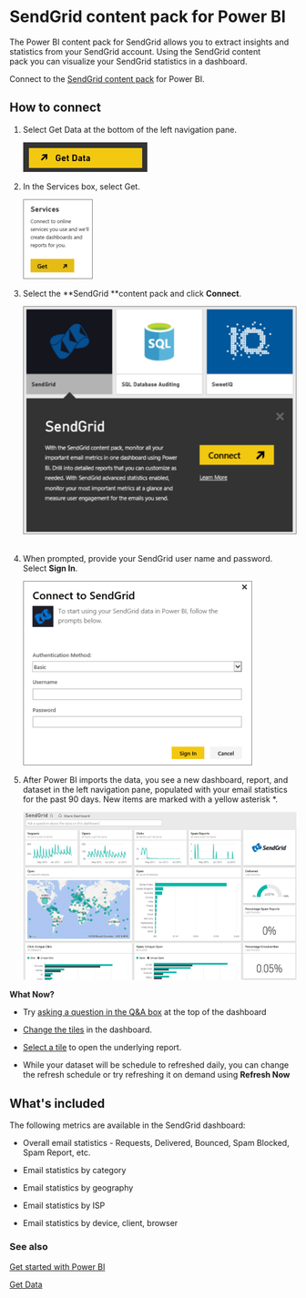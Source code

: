 ﻿<properties 
   pageTitle="SendGrid content pack for Power BI"
   description="SendGrid content pack for Power BI"
   services="powerbi" 
   documentationCenter="" 
   authors="theresapalmer" 
   manager="mblythe" 
   editor=""
   tags=""
   qualityFocus="no"
   qualityDate=""/>
 
<tags
   ms.service="powerbi"
   ms.devlang="NA"
   ms.topic="article"
   ms.tgt_pltfrm="NA"
   ms.workload="powerbi"
   ms.date="05/09/2016"
   ms.author="tpalmer"/>
   
# SendGrid content pack for Power&nbsp;BI

The Power BI content pack for SendGrid allows you to extract insights and statistics from your SendGrid account. Using the SendGrid content pack you can visualize your SendGrid statistics in a dashboard.

Connect to the [SendGrid content pack](https://app.powerbi.com/getdata/services/sendgrid) for Power BI.

## How to connect

1.  Select Get Data at the bottom of the left navigation pane.

    ![](media/powerbi-content-pack-sendgrid/PBI_GetData.png) 

2.  In the Services box, select Get.

    ![](media/powerbi-content-pack-sendgrid/PBI_GetServices.png) 

3.  Select the **SendGrid **content pack and click **Connect**.

    ![](media/powerbi-content-pack-sendgrid/PBI_SendGridConnect.png) 

4.  When prompted, provide your SendGrid user name and password. Select **Sign In**.

    ![](media/powerbi-content-pack-sendgrid/PBI_SendGridSignIn.png)

5.  After Power BI imports the data, you see a new dashboard, report, and dataset in the left navigation pane, populated with your email statistics for the past 90 days. New items are marked with a yellow asterisk \*.

    ![](media/powerbi-content-pack-sendgrid/PBI_SendGridDash.png)

**What Now?**

- Try [asking a question in the Q&A box](powerbi-service-q-and-a.md) at the top of the dashboard

- [Change the tiles](powerbi-service-edit-a-tile-in-a-dashboard.md) in the dashboard.

- [Select a tile](powerbi-service-dashboard-tiles.md) to open the underlying report.

- While your dataset will be schedule to refreshed daily, you can change the refresh schedule or try refreshing it on demand using **Refresh Now**


## What's included

The following metrics are available in the SendGrid dashboard:

-   Overall email statistics - Requests, Delivered, Bounced, Spam Blocked, Spam Report, etc.

-   Email statistics by category

-   Email statistics by geography

-   Email statistics by ISP

-   Email statistics by device, client, browser

### See also

[Get started with Power BI](powerbi-service-get-started.md)

[Get Data](powerbi-service-get-data.md)

